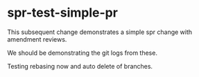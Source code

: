 # spr-test-simple-pr


This subsequent change demonstrates a simple spr change with amendment reviews. 

We should be demonstrating the git logs from these. 

Testing rebasing now and auto delete of branches.
